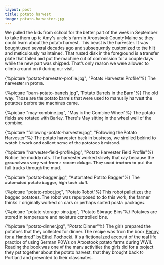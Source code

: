 ```yaml
---
layout: post
title: potato harvest
image: potato-harvester.jpg
---
```


We pulled the kids from school for the better part of the week in September to
take them up to Amy's uncle's farm in Aroostook County Maine so they could learn
about the potato harvest. This beast is the harvester. It was bought used
several decades ago and subsequently customized to the hilt and meticulously
maintained. That rusted disk in the foreground is a transfer plate that failed
and put the machine out of commission for a couple days while the new part was
shipped. That's only reason we were allowed to climb around on it during our
visit.

<!--more-->

{%picture "potato-harvester-profile.jpg", "Potato Harvester Profile"%} The
harvester in profile.

{%picture "barn-potato-barrels.jpg", "Potato Barrels in the Barn"%} The old way.
Those are the potato barrels that were used to manually harvest the potatoes
before the machines came.

{%picture "may-combine.jpg", "May in the Combine Wheel"%} The potato fields are
rotated with Barley. There's May sitting in the wheel well of the combine.

{%picture "following-potato-harvester.jpg", "Following the Potato Harvester"%}
The potato harvester back in business, we strolled behind to watch it work and
collect some of the potatoes it missed.

{%picture "harvester-field-profile.jpg", "Potato Harvester Field Profile"%}
Notice the muddy ruts. The harvester worked slowly that day because the ground
was very wet from a recent deluge. They used tractors to pull the full trucks
through the mud.

{%picture "potato-bagger.jpg", "Automated Potato Bagger"%} The automated potato
bagger, high tech stuff.

{%picture "potato-robot.jpg", "Potato Robot"%} This robot palletizes the bagged
potatoes. The robot was repurposed to do this work, the farmer thinks it
originally worked on cars or perhaps sorted postal packages.

{%picture "potato-storage-bins.jpg", "Potato Storage Bins"%} Potatoes are stored
in temperature and moisture controlled bins.

{%picture "potato-dinner.jpg", "Potato Dinner"%} The girls prepared the potatoes
that they collected for dinner. The recipe was from the book
<a href="https://www.goodreads.com/book/show/1593241.A_Penny_for_a_Hundred">Penny
for a Hundred" by Ethel Pochocki</a>. It's a fictionalized account of the real
life practice of using German POWs on Aroostook potato farms during WWII.
Reading the book was one of the many activities the girls did for a project they
put together about the potato harvest, that they brought back to Portland and
presented to their classmates.
